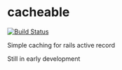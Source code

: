 # cacheable
[![Build Status](https://travis-ci.org/ah450/cacheable.svg?branch=master)](https://travis-ci.org/ah450/cacheable)


Simple caching for rails active record

Still in early development
